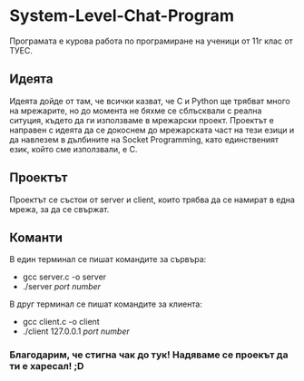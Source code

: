 # System-Level-Chat-Program

Програмата е курова работа по програмиране на ученици от 11г клас от ТУЕС.

## Идеята
Идеята дойде от там, че всички казват, че C и Python ще трябват много на мрежарите, но до момента не бяхме се сблъсквали с реална ситуция, където да ги използваме в мрежарски проект. Проектът е направен с идеята да се докоснем до мрежарската част на тези езици и да навлезем в дълбините на Socket Programming, като единственият език, който сме използвали, е С.

## Проектът
Проектът се състои от server и client, които трябва да се намират в една мрежа, за да се свържат. 

## Команти
В един терминал се пишат командите за сървъра:
* gcc server.c -o server
* ./server *port number*

В друг терминал се пишат командите за клиента:
* gcc client.c -o client
* ./client 127.0.0.1 *port number*

### Благодарим, че стигна чак до тук! Надяваме се проекът да ти е харесал! ;D
